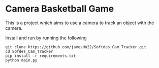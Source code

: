 # Camera Basketball Game
This is a project which aims to use a camera to track an object with the camera.

Install and run by running the following

```
git clone https://github.com/jamesHo22/Softdes_Cam_Tracker.git
cd Sofdes_Cam_Tracker
pip install -r requirements.txt
python main.py
```


